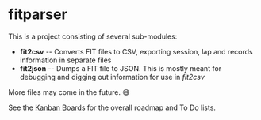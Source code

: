 # fitparser

This is a project consisting of several sub-modules:

- **fit2csv** -- Converts FIT files to CSV, exporting session, lap and records information in separate files
- **fit2json** -- Dumps a FIT file to JSON. This is mostly meant for debugging and digging out information for use in *fit2csv*

More files may come in the future. :smile:

See the [Kanban Boards](https://github.com/evensolberg/fit2csv/projects) for the overall roadmap and To Do lists.
